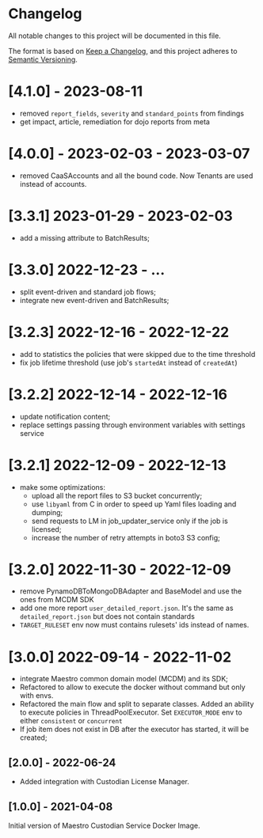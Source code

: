 # Changelog
All notable changes to this project will be documented in this file.

The format is based on [Keep a Changelog](https://keepachangelog.com/en/1.0.0/),
and this project adheres to [Semantic Versioning](https://semver.org/spec/v2.0.0.html).


# [4.1.0] - 2023-08-11
* removed `report_fields`, `severity` and `standard_points` from findings
* get impact, article, remediation for dojo reports from meta

# [4.0.0] - 2023-02-03 - 2023-03-07
- removed CaaSAccounts and all the bound code. 
  Now Tenants are used instead of accounts.

# [3.3.1] 2023-01-29 - 2023-02-03
- add a missing attribute to BatchResults;

# [3.3.0] 2022-12-23 - ...
- split event-driven and standard job flows;
- integrate new event-driven and BatchResults;

# [3.2.3] 2022-12-16 - 2022-12-22
- add to statistics the policies that were skipped due to the time threshold
- fix job lifetime threshold (use job's `startedAt` instead of `createdAt`)

# [3.2.2] 2022-12-14 - 2022-12-16
- update notification content;
- replace settings passing through environment variables with settings service

# [3.2.1] 2022-12-09 - 2022-12-13
- make some optimizations:
  - upload all the report files to S3 bucket concurrently;
  - use `libyaml` from C in order to speed up Yaml files loading and dumping;
  - send requests to LM in job_updater_service only if the job is licensed;
  - increase the number of retry attempts in boto3 S3 config;

# [3.2.0] 2022-11-30 - 2022-12-09
- remove PynamoDBToMongoDBAdapter and BaseModel and use the ones from MCDM SDK
- add one more report `user_detailed_report.json`. It's the same 
  as `detailed_report.json` but does not contain standards
- `TARGET_RULESET` env now must contains rulesets' ids instead of names.

# [3.0.0] 2022-09-14 - 2022-11-02
- integrate Maestro common domain model (MCDM) and its SDK;
- Refactored to allow to execute the docker without command but only with envs.
- Refactored the main flow and split to separate classes. Added an ability to 
  execute policies in ThreadPoolExecutor. Set `EXECUTOR_MODE` env to 
  either `consistent` or `concurrent`
- If job item does not exist in DB after the executor has started, 
  it will be created;


## [2.0.0] - 2022-06-24
- Added integration with Custodian License Manager.


## [1.0.0] - 2021-04-08
Initial version of Maestro Custodian Service Docker Image.
